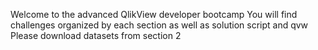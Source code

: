 Welcome to the advanced QlikView developer bootcamp
You will find challenges organized by each section as well as solution script and qvw
Please download datasets from section 2

